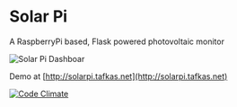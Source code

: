 # Solar Pi

A RaspberryPi based, Flask powered photovoltaic monitor

![Solar Pi Dashboar](http://i.imgur.com/HLLRQ2f.png)

Demo at [http://solarpi.tafkas.net](http://solarpi.tafkas.net)

[![Code Climate](https://codeclimate.com/github/Tafkas/solarpi/badges/gpa.svg)](https://codeclimate.com/github/Tafkas/solarpi)
